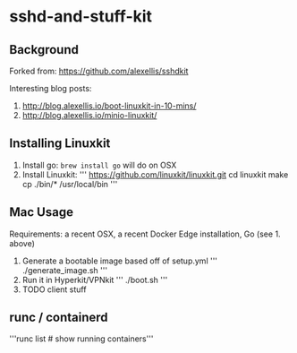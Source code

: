 # sshd-and-stuff-kit

## Background

Forked from: https://github.com/alexellis/sshdkit

Interesting blog posts:

1. http://blog.alexellis.io/boot-linuxkit-in-10-mins/
2. http://blog.alexellis.io/minio-linuxkit/

## Installing Linuxkit

1. Install go: `brew install go` will do on OSX
2. Install Linuxkit:
'''
https://github.com/linuxkit/linuxkit.git
cd linuxkit
make
cp ./bin/* /usr/local/bin
'''

## Mac Usage

Requirements: a recent OSX, a recent Docker Edge installation, Go (see 1. above)

1. Generate a bootable image based off of setup.yml
'''
./generate_image.sh
'''
2. Run it in Hyperkit/VPNkit
'''
./boot.sh
'''
3. TODO client stuff

## runc / containerd

'''runc list # show running containers'''
